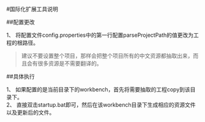 #国际化扩展工具说明

##配置更改

1、 将配置文件config.properties中的第一行配置parseProjectPath的值更改为工程的根路径。

>建议不要设置整个项目，那样会把整个项目所有的中文资源都抽取出来，而且会有很多资源是不需要翻译的。

##具体执行

1、 如果配置的是当前目录下的workbench，首先将需要抽取的工程copy到该目录下。  
2、 直接双击startup.bat即可，然后在该workbench目录下生成相应的资源文件以及更新后的文件。
